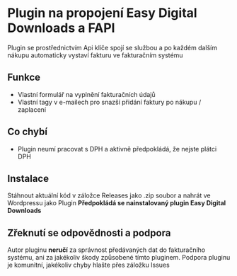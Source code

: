 # Plugin na propojení Easy Digital Downloads a FAPI
Plugin se prostřednictvím Api klíče spojí se službou a po každém dalším nákupu automaticky vystaví fakturu ve fakturačním systému

## Funkce
- Vlastní formulář na vyplnění fakturačních údajů
- Vlastní tagy v e-mailech pro snazší přidání faktury po nákupu / zaplacení

## Co chybí
- Plugin neumí pracovat s DPH a aktivně předpokládá, že nejste plátci DPH

## Instalace
Stáhnout aktuální kód v záložce Releases jako .zip soubor a nahrát ve Wordpressu jako Plugin
**Předpokládá se nainstalovaný plugin Easy Digital Downloads**

## Zřeknutí se odpovědnosti a podpora
Autor pluginu **neručí** za správnost předávaných dat do fakturačního systému, ani za jakékoliv škody způsobené tímto pluginem. Podpora pluginu je komunitní, jakékoliv chyby hlašte přes záložku Issues

